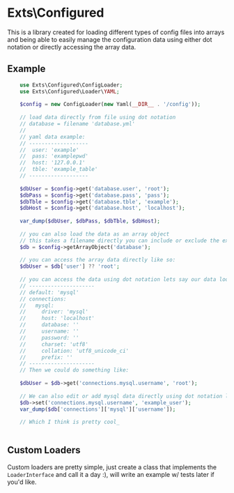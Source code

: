 # Exts\Configured

This is a library created for loading different types of config files into arrays and being able to easily manage
the configuration data using either dot notation or directly accessing the array data.

## Example
```php
    use Exts\Configured\ConfigLoader;
    use Exts\Configured\Loader\YAML;
    
    $config = new ConfigLoader(new Yaml(__DIR__ . '/config'));
    
    // load data directly from file using dot notation
    // database = filename 'database.yml'
    //
    // yaml data example:
    // -------------------
    //  user: 'example'
    //  pass: 'examplepwd'
    //  host: '127.0.0.1'
    //  tble: 'example_table'
    // -------------------
    
    $dbUser = $config->get('database.user', 'root');
    $dbPass = $config->get('database.pass', 'pass');
    $dbTble = $config->get('database.tble', 'example');
    $dbHost = $config->get('database.host', 'localhost');
    
    var_dump($dbUser, $dbPass, $dbTble, $dbHost);
    
    // you can also load the data as an array object
    // this takes a filename directly you can include or exclude the extension 'yml' as an example
    $db = $config->getArrayObject('database');
    
    // you can access the array data directly like so:
    $dbUser = $db['user'] ?? 'root';
    
    // you can access the data using dot notation lets say our data looked like laravel for example:
    // ---------------------
    // default: 'mysql'
    // connections:
    //   mysql:
    //     driver: 'mysql'
    //     host: 'localhost'
    //     database: ''
    //     username: ''
    //     password: ''
    //     charset: 'utf8'
    //     collation: 'utf8_unicode_ci'
    //     prefix: ''
    // ---------------------
    // Then we could do something like:
    
    $dbUser = $db->get('connections.mysql.username', 'root');
    
    // We can also edit or add mysql data directly using dot notation like so:
    $db->set('connections.mysql.username', 'example_user');
    var_dump($db['connections']['mysql']['username']);
    
    // Which I think is pretty cool_
    
```

## Custom Loaders

Custom loaders are pretty simple, just create a class that implements the `LoaderInterface` and call it a day :), will
write an example w/ tests later if you'd like.